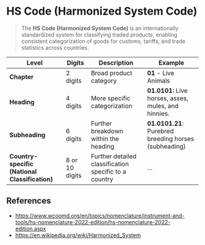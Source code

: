 # HS Code (Harmonized System Code)

> The **HS Code (Harmonized System Code)** is an internationally standardized system for classifying traded products, enabling consistent categorization of goods for customs, tariffs, and trade statistics across countries.
> 

| **Level** | **Digits** | **Description** | **Example** |
| --- | --- | --- | --- |
| **Chapter** | 2 digits | Broad product category | **01** - Live Animals |
| **Heading** | 4 digits | More specific categorization | **01.0101:** Live horses, asses, mules, and hinnies. |
| **Subheading** | 6 digits | Further breakdown within the heading | **01.0101.21**: Purebred breeding horses (subheading) |
| **Country-specific (National Classification)** | 8 or 10 digits | Further detailed classification specific to a country | … |

## References

- https://www.wcoomd.org/en/topics/nomenclature/instrument-and-tools/hs-nomenclature-2022-edition/hs-nomenclature-2022-edition.aspx
- https://en.wikipedia.org/wiki/Harmonized_System